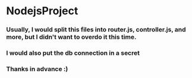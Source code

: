 # NodejsProject


### Usually, I would split this files into router.js, controller.js, and more, but I didn't want to overdo it this time.
### I would also put the db connection in a secret
### Thanks in advance :)